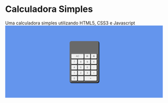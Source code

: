 # Calculadora Simples
Uma calculadora simples utilizando HTML5, CSS3 e Javascript
<img align="center" alt="Victor-Js" width="1000" src=https://github.com/victorddantas/calculadoraSimples/blob/main/assets/screen.png>
